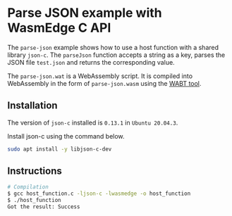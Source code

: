 # Parse JSON example with WasmEdge C API

The `parse-json` example shows how to use a host function with a shared library `json-c`. The `parseJson` function accepts a string as a key, parses the JSON file `test.json` and returns the corresponding value.

The `parse-json.wat` is a WebAssembly script. It is compiled into WebAssembly in the form of `parse-json.wasm` using the [WABT tool](https://github.com/WebAssembly/wabt).

## Installation

The version of `json-c` installed is `0.13.1` in `Ubuntu 20.04.3`.

Install json-c using the command below.

```bash
sudo apt install -y libjson-c-dev
```

## Instructions

```bash
# Compilation
$ gcc host_function.c -ljson-c -lwasmedge -o host_function
$ ./host_function
Got the result: Success
```

